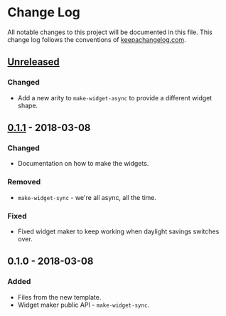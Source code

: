 # Change Log
All notable changes to this project will be documented in this file. This change log follows the conventions of [keepachangelog.com](http://keepachangelog.com/).

## [Unreleased]
### Changed
- Add a new arity to `make-widget-async` to provide a different widget shape.

## [0.1.1] - 2018-03-08
### Changed
- Documentation on how to make the widgets.

### Removed
- `make-widget-sync` - we're all async, all the time.

### Fixed
- Fixed widget maker to keep working when daylight savings switches over.

## 0.1.0 - 2018-03-08
### Added
- Files from the new template.
- Widget maker public API - `make-widget-sync`.

[Unreleased]: https://github.com/your-name/clj-bandit/compare/0.1.1...HEAD
[0.1.1]: https://github.com/your-name/clj-bandit/compare/0.1.0...0.1.1
